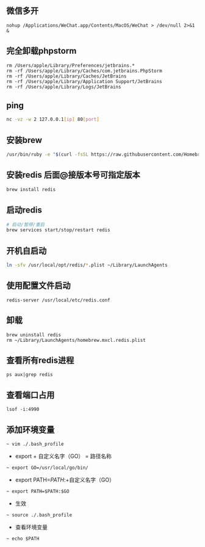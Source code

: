 ## 微信多开

```
nohup /Applications/WeChat.app/Contents/MacOS/WeChat > /dev/null 2>&1 &
```

## 完全卸载phpstorm

```
rm /Users/apple/Library/Preferences/jetbrains.*
rm -rf /Users/apple/Library/Caches/com.jetbrains.PhpStorm
rm -rf /Users/apple/Library/Caches/JetBrains
rm -rf /Users/apple/Library/Application Support/JetBrains
rm -rf /Users/apple/Library/Logs/JetBrains
```

## ping

```bash
nc -vz -w 2 127.0.0.1[ip] 80[port]
```

## 安装brew
```bash
/usr/bin/ruby -e "$(curl -fsSL https://raw.githubusercontent.com/Homebrew/install/master/install)"
```

## 安装redis 后面@接版本号可指定版本

```bash
brew install redis
```

## 启动redis

```bash
# 启动/暂停/重启
brew services start/stop/restart redis
```

## 开机自启动

```bash
ln -sfv /usr/local/opt/redis/*.plist ~/Library/LaunchAgents
```

## 使用配置文件启动

```
redis-server /usr/local/etc/redis.conf
```

## 卸载

```
brew uninstall redis 
rm ~/Library/LaunchAgents/homebrew.mxcl.redis.plist
```

## 查看所有redis进程

```
ps aux|grep redis
```

## 查看端口占用

```
lsof -i:4990
```

## 添加环境变量

```
~ vim ./.bash_profile
```

* export + 自定义名字（GO） = 路径名称
```
~ export GO=/usr/local/go/bin/
```
* export PATH=$PATH:$+自定义名字（GO）
```
~ export PATH=$PATH:$GO
```
* 生效
```
~ source ./.bash_profile
```
* 查看环境变量
```
~ echo $PATH
```